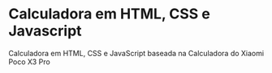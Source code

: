 # Calculadora em HTML, CSS e Javascript
Calculadora em HTML, CSS e JavaScript baseada na Calculadora do Xiaomi Poco X3 Pro
